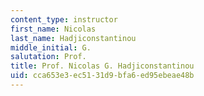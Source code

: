 ```yaml
---
content_type: instructor
first_name: Nicolas
last_name: Hadjiconstantinou
middle_initial: G.
salutation: Prof.
title: Prof. Nicolas G. Hadjiconstantinou
uid: cca653e3-ec51-31d9-bfa6-ed95ebeae48b
---
```

